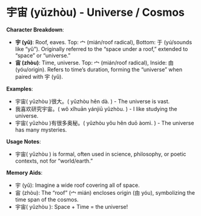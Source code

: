 # **宇宙 (yǔzhòu) - Universe / Cosmos**

**Character Breakdown**:  
- **宇 (yǔ)**: Roof, eaves. Top: 宀 (mián/roof radical), Bottom: 于 (yú/sounds like “yǔ”). Originally referred to the “space under a roof,” extended to “space” or “universe.”  
- **宙 (zhòu)**: Time, universe. Top: 宀 (mián/roof radical), Inside: 由 (yóu/origin). Refers to time’s duration, forming the “universe” when paired with 宇 (yǔ).

**Examples**:  
- 宇宙( yǔzhòu )很大。( yǔzhòu hěn dà. ) - The universe is vast.  
- 我喜欢研究宇宙。( wǒ xǐhuān yánjiū yǔzhòu. ) - I like studying the universe.  
- 宇宙( yǔzhòu )有很多奥秘。( yǔzhòu yǒu hěn duō àomì. ) - The universe has many mysteries.

**Usage Notes**:  
- 宇宙( yǔzhòu ) is formal, often used in science, philosophy, or poetic contexts, not for “world/earth.”

**Memory Aids**:  
- 宇 (yǔ): Imagine a wide roof covering all of space.  
- 宙 (zhòu): The “roof” (宀 mián) encloses origin (由 yóu), symbolizing the time span of the cosmos.  
- 宇宙( yǔzhòu ): Space + Time = the universe!